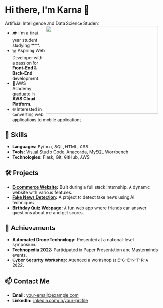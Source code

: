 # Hi there, I'm Karna 👋

Artificial Intelligence and Data Science Student
<img align="right" width="370" height="290" src="https://i.pinimg.com/originals/48/4c/0e/484c0e57d0f0dc70b99a3f0fc49b2d26.gif">

- 🎓 I'm a final year student studying ****.
- 💻 Aspiring Web Developer with a passion for **Front-End** & **Back-End** development.
- 🌟 AWS Academy graduate in **AWS Cloud Platform**.
- 🌐 Interested in converting web applications to mobile applications.

## 🚀 Skills
- **Languages:** Python, SQL, HTML, CSS
- **Tools:** Visual Studio Code, Anaconda, MySQL Workbench
- **Technologies:** Flask, Git, GitHub, AWS

## 🛠 Projects
- **[E-commerce Website](https://github.com/karna-ai/ecommerce-website):** Built during a full stack internship. A dynamic website with various features.
- **[Fake News Detection](https://github.com/karna-ai/fake-news-detection):** A project to detect fake news using AI techniques.
- **[Birthday Quiz Webpage](https://github.com/karna-ai/birthday-quiz):** A fun web app where friends can answer questions about me and get scores.

## 🎉 Achievements
- **Automated Drone Technology:** Presented at a national-level symposium.
- **Technopedia 2022:** Participated in Paper Presentation and Masterminds events.
- **Cyber Security Workshop:** Attended a workshop at E-C-E-N-T-R-A 2022.

## 📫 Contact Me
- **Email:** [your-email@example.com](mailto:your-email@example.com)
- **LinkedIn:** [linkedin.com/in/your-profile](https://linkedin.com/in/your-profile)
